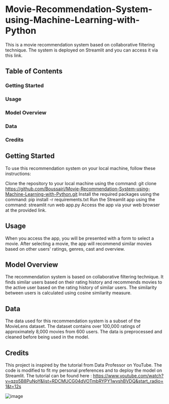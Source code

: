 # Movie-Recommendation-System-using-Machine-Learning-with-Python
This is a movie recommendation system based on collaborative filtering technique. The system is deployed on Streamlit and you can access it via this link.

## Table of Contents

### Getting Started
### Usage
### Model Overview
### Data
### Credits




## Getting Started
To use this recommendation system on your local machine, follow these instructions:

Clone the repository to your local machine using the command: git clone https://github.com/Boussairi/Movie-Recommendation-System-using-Machine-Learning-with-Python.git
Install the required packages using the command: pip install -r requirements.txt
Run the Streamlit app using the command: streamlit run web app.py
Access the app via your web browser at the provided link.

## Usage
When you access the app, you will be presented with a form to select a movie. After selecting a movie, the app will recommend similar movies based on other users' ratings, genres, cast and overview.

## Model Overview
The recommendation system is based on collaborative filtering technique. It finds similar users based on their rating history and recommends movies to the active user based on the rating history of similar users. The similarity between users is calculated using cosine similarity measure.

## Data
The data used for this recommendation system is a subset of the MovieLens dataset. The dataset contains over 100,000 ratings of approximately 8,000 movies from 600 users. The data is preprocessed and cleaned before being used in the model.

## Credits
This project is inspired by the tutorial from Data Professor on YouTube. The code is modified to fit my personal preferences and to deploy the model on Streamlit. The tutorial can be found here : https://www.youtube.com/watch?v=qzo5B8PuNoY&list=RDCMUCG04dVOTmbRYPY1wvshBVDQ&start_radio=1&t=12s




![image](https://user-images.githubusercontent.com/103688769/229285964-6843f406-69da-4615-a125-1db94cf1868c.png)
